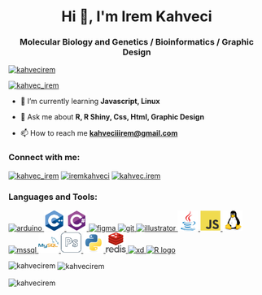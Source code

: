 <h1 align="center">Hi 👋, I'm Irem Kahveci</h1>
<h3 align="center">Molecular Biology and Genetics / Bioinformatics / Graphic Design</h3>


<p align="left"> <a href="https://github.com/ryo-ma/github-profile-trophy"><img src="https://github-profile-trophy.vercel.app/?username=kahvecirem" alt="kahvecirem" /></a> </p>

<p align="left"> <a href="https://twitter.com/kahvec_irem" target="blank"><img src="https://img.shields.io/twitter/follow/kahvec_irem?logo=twitter&style=for-the-badge" alt="kahvec_irem" /></a> </p>

- 🌱 I’m currently learning **Javascript, Linux**

- 💬 Ask me about **R, R Shiny, Css, Html, Graphic Design**

- 📫 How to reach me **kahveciiirem@gmail.com**

<h3 align="left">Connect with me:</h3>
<p align="left">
<a href="https://twitter.com/kahvec_irem" target="blank"><img align="center" src="https://raw.githubusercontent.com/rahuldkjain/github-profile-readme-generator/master/src/images/icons/Social/twitter.svg" alt="kahvec_irem" height="30" width="40" /></a>
<a href="https://linkedin.com/in/iremkahveci" target="blank"><img align="center" src="https://raw.githubusercontent.com/rahuldkjain/github-profile-readme-generator/master/src/images/icons/Social/linked-in-alt.svg" alt="iremkahveci" height="30" width="40" /></a>
<a href="https://instagram.com/kahvec.irem" target="blank"><img align="center" src="https://raw.githubusercontent.com/rahuldkjain/github-profile-readme-generator/master/src/images/icons/Social/instagram.svg" alt="kahvec.irem" height="30" width="40" /></a>
</p>

<h3 align="left">Languages and Tools:</h3>
<p align="left"> <a href="https://www.arduino.cc/" target="_blank" rel="noreferrer"> <img src="https://cdn.worldvectorlogo.com/logos/arduino-1.svg" alt="arduino" width="40" height="40"/> </a> <a href="https://www.w3schools.com/cpp/" target="_blank" rel="noreferrer"> <img src="https://raw.githubusercontent.com/devicons/devicon/master/icons/cplusplus/cplusplus-original.svg" alt="cplusplus" width="40" height="40"/> </a> <a href="https://www.w3schools.com/cs/" target="_blank" rel="noreferrer"> <img src="https://raw.githubusercontent.com/devicons/devicon/master/icons/csharp/csharp-original.svg" alt="csharp" width="40" height="40"/> </a> <a href="https://www.figma.com/" target="_blank" rel="noreferrer"> <img src="https://www.vectorlogo.zone/logos/figma/figma-icon.svg" alt="figma" width="40" height="40"/> </a> <a href="https://git-scm.com/" target="_blank" rel="noreferrer"> <img src="https://www.vectorlogo.zone/logos/git-scm/git-scm-icon.svg" alt="git" width="40" height="40"/> </a> <a href="https://www.adobe.com/in/products/illustrator.html" target="_blank" rel="noreferrer"> <img src="https://www.vectorlogo.zone/logos/adobe_illustrator/adobe_illustrator-icon.svg" alt="illustrator" width="40" height="40"/> </a> <a href="https://www.java.com" target="_blank" rel="noreferrer"> <img src="https://raw.githubusercontent.com/devicons/devicon/master/icons/java/java-original.svg" alt="java" width="40" height="40"/> </a> <a href="https://developer.mozilla.org/en-US/docs/Web/JavaScript" target="_blank" rel="noreferrer"> <img src="https://raw.githubusercontent.com/devicons/devicon/master/icons/javascript/javascript-original.svg" alt="javascript" width="40" height="40"/> </a> <a href="https://www.linux.org/" target="_blank" rel="noreferrer"> <img src="https://raw.githubusercontent.com/devicons/devicon/master/icons/linux/linux-original.svg" alt="linux" width="40" height="40"/> </a>  <a href="https://www.microsoft.com/en-us/sql-server" target="_blank" rel="noreferrer"> <img src="https://www.svgrepo.com/show/303229/microsoft-sql-server-logo.svg" alt="mssql" width="40" height="40"/> </a> <a href="https://www.mysql.com/" target="_blank" rel="noreferrer"> <img src="https://raw.githubusercontent.com/devicons/devicon/master/icons/mysql/mysql-original-wordmark.svg" alt="mysql" width="40" height="40"/> </a> <a href="https://www.photoshop.com/en" target="_blank" rel="noreferrer"> <img src="https://raw.githubusercontent.com/devicons/devicon/master/icons/photoshop/photoshop-line.svg" alt="photoshop" width="40" height="40"/> </a> <a href="https://www.python.org" target="_blank" rel="noreferrer"> <img src="https://raw.githubusercontent.com/devicons/devicon/master/icons/python/python-original.svg" alt="python" width="40" height="40"/> </a> <a href="https://redis.io" target="_blank" rel="noreferrer"> <img src="https://raw.githubusercontent.com/devicons/devicon/master/icons/redis/redis-original-wordmark.svg" alt="redis" width="40" height="40"/> </a> <a href="https://www.adobe.com/products/xd.html" target="_blank" rel="noreferrer"> <img src="https://cdn.worldvectorlogo.com/logos/adobe-xd.svg" alt="xd" width="40" height="40"/> </a>
<a title="Hadley Wickham and others at RStudio, CC BY-SA 4.0 &lt;https://creativecommons.org/licenses/by-sa/4.0&gt;, via Wikimedia Commons" href="https://www.r-project.org"> <img width="40" height="40" alt="R logo" src="https://upload.wikimedia.org/wikipedia/commons/thumb/1/1b/R_logo.svg/512px-R_logo.svg.png"> </a> </p>

<p><img align="left" src="https://github-readme-stats.vercel.app/api/top-langs?username=kahvecirem&show_icons=true&locale=en&layout=compact" alt="kahvecirem" /></p>

<p>&nbsp;<img align="center" src="https://github-readme-stats.vercel.app/api?username=kahvecirem&show_icons=true&locale=en" alt="kahvecirem" /></p>

<p><img align="center" src="https://github-readme-streak-stats.herokuapp.com/?user=kahvecirem&" alt="kahvecirem" /></p>
